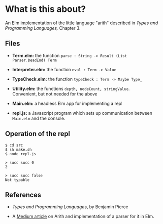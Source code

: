 # What is this about?

An Elm implementation of the little language "arith" described in  *Types and Programming Languages,* Chapter 3.  


## Files

- **Term.elm:** the function `parse : String -> Result (List Parser.DeadEnd) Term`

- **Interpreter.elm:** the function `eval : Term -> Value`

- **TypeCheck.elm:** the function `typeCheck : Term -> Maybe Type_`

- **Utility.elm:** the functions `depth, nodeCount, stringValue`.  
Convenient, but not needed for the above

- **Main.elm:** a headless Elm app for implementing a repl

- **repl.js:** a Javascript program which sets up communication between `Main.elm` and the console.

## Operation of the repl  

```
$ cd src
$ sh make.sh
$ node repl.js

> succ succ 0
2

> succ succ false
Not typable
```



## References

- *Types and Programming Languages*, by Benjamin Pierce

- A [Medium article](https://medium.com/@jxxcarlson/implementing-the-mini-language-arith-in-elm-a522f9a7101) on Arith and implementation of a parser for it in Elm.
